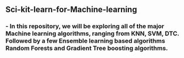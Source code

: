 ## Sci-kit-learn-for-Machine-learning
### - In this repository, we will be exploring all of the major Machine learning algorithms, ranging from KNN, SVM, DTC. Followed by a few Ensemble learning based algorithms Random Forests and Gradient Tree boosting algorithms.
